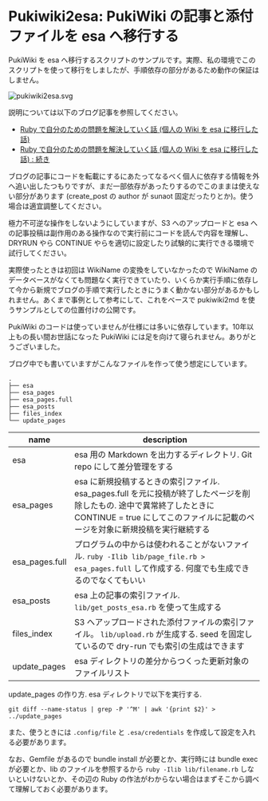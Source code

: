 # Pukiwiki2esa: PukiWiki の記事と添付ファイルを esa へ移行する

PukiWiki を esa へ移行するスクリプトのサンプルです。実際、私の環境でこのスクリプトを使って移行をしましたが、手順依存の部分があるため動作の保証はしません。

![pukiwiki2esa.svg](https://site.hacklife.net/images/articles/purkiwiki2esa.svg)

説明については以下のブログ記事を参照してください。

* [Ruby で自分のための問題を解決していく話 (個人の Wiki を esa に移行した話)](https://site.hacklife.net/articles/from-pukiwiki-to-esa/)
* [Ruby で自分のための問題を解決していく話 (個人の Wiki を esa に移行した話) : 続き](https://site.hacklife.net/articles/from-pukiwiki-to-esa-2/)

ブログの記事にコードを転載にするにあたってなるべく個人に依存する情報を外へ追い出したつもりですが、まだ一部依存があったりするのでこのままは使えない部分があります (create_post の author が sunaot 固定だったりとか)。使う場合は適宜調整してください。

極力不可逆な操作をしないようにしていますが、S3 へのアップロードと esa への記事投稿は副作用のある操作なので実行前にコードを読んで内容を理解し、DRYRUN やら CONTINUE やらを適切に設定したり試験的に実行できる環境で試行してください。

実際使ったときは初回は WikiName の変換をしていなかったので WikiName のデータベースがなくても問題なく実行できていたり、いくらか実行手順に依存して今から新規でブログの手順で実行したときにうまく動かない部分があるかもしれません。あくまで事例として参考にして、これをベースで pukiwiki2md を使うサンプルとしての位置付けの公開です。

PukiWiki のコードは使っていませんが仕様には多いに依存しています。10年以上もの長い間お世話になった PukiWiki には足を向けて寝られません。ありがとうございました。

ブログ中でも書いていますがこんなファイルを作って使う想定にしています。

```
.
├── esa
├── esa_pages
├── esa_pages.full
├── esa_posts
├── files_index
└── update_pages
```

| name | description |
| --- | --- |
| esa | esa 用の Markdown を出力するディレクトリ. Git repo にして差分管理をする |
| esa_pages | esa に新規投稿するときの索引ファイル. esa_pages.full を元に投稿が終了したページを削除したもの. 途中で異常終了したときに CONTINUE = true にしてこのファイルに記載のページを対象に新規投稿を実行継続する |
| esa_pages.full | プログラムの中からは使われることがないファイル. `ruby -Ilib lib/page_file.rb > esa_pages.full` して作成する. 何度でも生成できるのでなくてもいい |
| esa_posts | esa 上の記事の索引ファイル. `lib/get_posts_esa.rb` を使って生成する |
| files_index | S3 へアップロードされた添付ファイルの索引ファイル。 `lib/upload.rb` が生成する. seed を固定しているので dry-run でも索引の生成はできます |
| update_pages | esa ディレクトリの差分からつくった更新対象のファイルリスト |

update_pages の作り方. esa ディレクトリで以下を実行する.

    git diff --name-status | grep -P '^M' | awk '{print $2}' > ../update_pages

また、使うときには `.config/file` と `.esa/credentials` を作成して設定を入れる必要があります。

なお、Gemfile があるので bundle install が必要とか、実行時には bundle exec が必要とか、lib のファイルを参照するから `ruby -Ilib lib/filename.rb` しないといけないとか、その辺の Ruby の作法がわからない場合はまずそこから調べて理解しておく必要があります。
